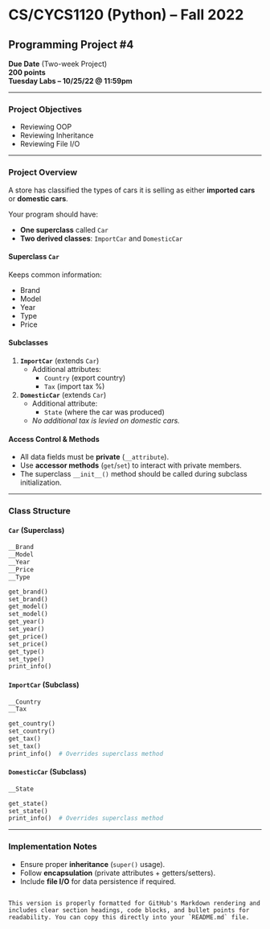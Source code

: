 

# CS/CYCS1120 (Python) – Fall 2022  
## Programming Project #4  

**Due Date** (Two-week Project)  
**200 points**  
**Tuesday Labs – 10/25/22 @ 11:59pm**  

---

### Project Objectives  
- Reviewing OOP  
- Reviewing Inheritance  
- Reviewing File I/O  

---

### Project Overview  
A store has classified the types of cars it is selling as either **imported cars** or **domestic cars**.  

Your program should have:  
- **One superclass** called `Car`  
- **Two derived classes**: `ImportCar` and `DomesticCar`  

#### **Superclass `Car`**  
Keeps common information:  
- Brand  
- Model  
- Year  
- Type  
- Price  

#### **Subclasses**  
1. **`ImportCar`** (extends `Car`)  
   - Additional attributes:  
     - `Country` (export country)  
     - `Tax` (import tax %)  
2. **`DomesticCar`** (extends `Car`)  
   - Additional attribute:  
     - `State` (where the car was produced)  
   - *No additional tax is levied on domestic cars.*  

#### **Access Control & Methods**  
- All data fields must be **private** (`__attribute`).  
- Use **accessor methods** (`get`/`set`) to interact with private members.  
- The superclass `__init__()` method should be called during subclass initialization.  

---

### Class Structure  

#### **`Car` (Superclass)**  
```python
__Brand  
__Model  
__Year  
__Price  
__Type  

get_brand()  
set_brand()  
get_model()  
set_model()  
get_year()  
set_year()  
get_price()  
set_price()  
get_type()  
set_type()  
print_info()  
```

#### **`ImportCar` (Subclass)**  
```python
__Country  
__Tax  

get_country()  
set_country()  
get_tax()  
set_tax()  
print_info()  # Overrides superclass method  
```

#### **`DomesticCar` (Subclass)**  
```python
__State  

get_state()  
set_state()  
print_info()  # Overrides superclass method  
```

---

### Implementation Notes  
- Ensure proper **inheritance** (`super()` usage).  
- Follow **encapsulation** (private attributes + getters/setters).  
- Include **file I/O** for data persistence if required.  
```

This version is properly formatted for GitHub's Markdown rendering and includes clear section headings, code blocks, and bullet points for readability. You can copy this directly into your `README.md` file.
